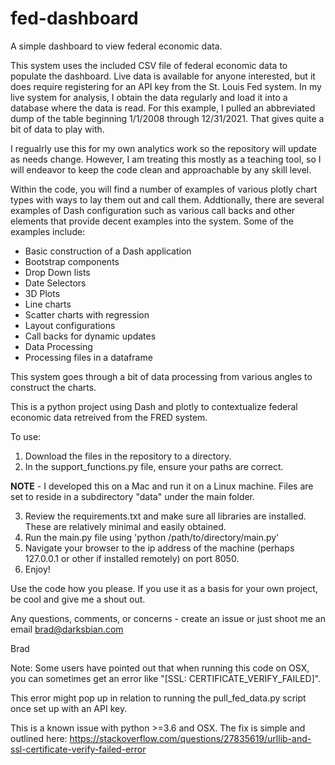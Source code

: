 # fed-dashboard
A simple dashboard to view federal economic data.

This system uses the included CSV file of federal economic data to populate the dashboard.  Live data is available for anyone interested, but it does require registering for an API key from the St. Louis Fed system.  In my live system for analysis, I obtain the data regularly and load it into a database where the data is read.  For this example, I pulled an abbreviated dump of the table beginning 1/1/2008 through 12/31/2021.  That gives quite a bit of data to play with.

I regualrly use this for my own analytics work so the repository will update as needs change.  However, I am treating this mostly as a teaching tool, so I will endeavor to keep the code clean and approachable by any skill level.

Within the code, you will find a number of examples of various plotly chart types with ways to lay them out and call them.  Addtionally, there are several examples of Dash configuration such as various call backs and other elements that provide decent examples into the system.  Some of the examples include:

 - Basic construction of a Dash application
 - Bootstrap components
 - Drop Down lists
 - Date Selectors
 - 3D Plots
 - Line charts
 - Scatter charts with regression
 - Layout configurations
 - Call backs for dynamic updates
 - Data Processing
 - Processing files in a dataframe

This system goes through a bit of data processing from various angles to construct the charts.

This is a python project using Dash and plotly to contextualize federal economic data retreived from the FRED system.

To use:

1. Download the files in the repository to a directory.
2. In the support_functions.py file, ensure your paths are correct.

**NOTE** - I developed this on a Mac and run it on a Linux machine.  Files are set to reside in a subdirectory "data" under the main folder.

3. Review the requirements.txt and make sure all libraries are installed.  These are relatively minimal and easily obtained.
4. Run the main.py file using 'python /path/to/directory/main.py'
5. Navigate your browser to the ip address of the machine (perhaps 127.0.0.1 or other if installed remotely) on port 8050.
6. Enjoy!

Use the code how you please.  If you use it as a basis for your own project, be cool and give me a shout out.

Any questions, comments, or concerns - create an issue or just shoot me an email brad@darksbian.com

Brad

Note: Some users have pointed out that when running this code on OSX, you can sometimes get an error like "[SSL: CERTIFICATE_VERIFY_FAILED]".

This error might pop up in relation to running the pull_fed_data.py script once set up with an API key.

This is a known issue with python >=3.6 and OSX.  The fix is simple and outlined here:  https://stackoverflow.com/questions/27835619/urllib-and-ssl-certificate-verify-failed-error